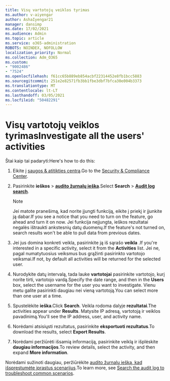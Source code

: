 ```yaml
---
title: Visų vartotojų veiklos tyrimas
ms.author: v-aiyengar
author: AshaIyengar21
manager: dansimp
ms.date: 17/02/2021
ms.audience: Admin
ms.topic: article
ms.service: o365-administration
ROBOTS: NOINDEX, NOFOLLOW
localization_priority: Normal
ms.collection: Adm_O365
ms.custom:
- "9002486"
- "7524"
ms.openlocfilehash: f61cc65b889eb854acbf22314452e8fb1bcc5883
ms.sourcegitcommit: 251e2e82571fb3bb1fbe3dbf7bfca30e004b3373
ms.translationtype: MT
ms.contentlocale: lt-LT
ms.lasthandoff: 03/05/2021
ms.locfileid: "50482291"
---
```

# <a name="investigate-all-the-users-activities"></a><span data-ttu-id="bb711-102">Visų vartotojų veiklos tyrimas</span><span class="sxs-lookup"><span data-stu-id="bb711-102">Investigate all the users' activities</span></span>

<span data-ttu-id="bb711-103">Štai kaip tai padaryti:</span><span class="sxs-lookup"><span data-stu-id="bb711-103">Here's how to do this:</span></span>

1. <span data-ttu-id="bb711-104">Eikite į [saugos & atitikties centrą](https://go.microsoft.com/fwlink/p/?linkid=2077143).</span><span class="sxs-lookup"><span data-stu-id="bb711-104">Go to the [Security & Compliance Center](https://go.microsoft.com/fwlink/p/?linkid=2077143).</span></span>
1. <span data-ttu-id="bb711-105">Pasirinkite **ieškos**  >  **[audito žurnalų ieška](https://go.microsoft.com/fwlink/?linkid=2103759)**.</span><span class="sxs-lookup"><span data-stu-id="bb711-105">Select **Search** > **[Audit log search](https://go.microsoft.com/fwlink/?linkid=2103759)**.</span></span>
    > [!NOTE]
    > <span data-ttu-id="bb711-106">Jei matote pranešimą, kad norite įjungti funkciją, eikite į priekį ir įjunkite ją dabar.</span><span class="sxs-lookup"><span data-stu-id="bb711-106">If you see a notice that you need to turn on the feature, go ahead and turn it on now.</span></span> <span data-ttu-id="bb711-107">Jei funkcija neįjungta, ieškos rezultatai negalės ištraukti ankstesnių datų duomenų.</span><span class="sxs-lookup"><span data-stu-id="bb711-107">If the feature's not turned on, search results won't be able to pull data from previous dates.</span></span>

1. <span data-ttu-id="bb711-108">Jei jus domina konkreti veikla, pasirinkite ją iš sąrašo **veikla** .</span><span class="sxs-lookup"><span data-stu-id="bb711-108">If you're interested in a specific activity, select it from the **Activities** list.</span></span> <span data-ttu-id="bb711-109">Jei ne, pagal numatytuosius veiksmus bus grąžinti pasirinkto vartotojo veiksmai.</span><span class="sxs-lookup"><span data-stu-id="bb711-109">If not, by default all activities will be returned for the selected user.</span></span>
1. <span data-ttu-id="bb711-110">Nurodykite datų intervalą, tada lauke **vartotojai** pasirinkite vartotojo, kurį norite tirti, vartotojo vardą.</span><span class="sxs-lookup"><span data-stu-id="bb711-110">Specify the date range, and then in the **Users** box, select the username for the user you want to investigate.</span></span> <span data-ttu-id="bb711-111">Vienu metu galite pasirinkti daugiau nei vieną vartotoją.</span><span class="sxs-lookup"><span data-stu-id="bb711-111">You can select more than one user at a time.</span></span>
1. <span data-ttu-id="bb711-112">Spustelėkite **ieška**.</span><span class="sxs-lookup"><span data-stu-id="bb711-112">Click **Search**.</span></span> <span data-ttu-id="bb711-113">Veikla rodoma dalyje **rezultatai**.</span><span class="sxs-lookup"><span data-stu-id="bb711-113">The activities appear under **Results**.</span></span> <span data-ttu-id="bb711-114">Matysite IP adresą, vartotoją ir veiklos pavadinimą.</span><span class="sxs-lookup"><span data-stu-id="bb711-114">You'll see the IP address, user, and activity name.</span></span>
1. <span data-ttu-id="bb711-115">Norėdami atsisiųsti rezultatus, pasirinkite **eksportuoti rezultatus**.</span><span class="sxs-lookup"><span data-stu-id="bb711-115">To download the results, select **Export Results**.</span></span>
1. <span data-ttu-id="bb711-116">Norėdami peržiūrėti išsamią informaciją, pasirinkite veiklą ir išplėskite **daugiau informacijos**.</span><span class="sxs-lookup"><span data-stu-id="bb711-116">To review details, select the activity, and then expand **More information**.</span></span>

<span data-ttu-id="bb711-117">Norėdami sužinoti daugiau, peržiūrėkite [audito žurnalų iešką, kad išspręstumėte įprastus scenarijus](https://go.microsoft.com/fwlink/?linkid=2103944).</span><span class="sxs-lookup"><span data-stu-id="bb711-117">To learn more, see [Search the audit log to troubleshoot common scenarios](https://go.microsoft.com/fwlink/?linkid=2103944).</span></span>